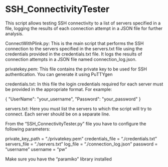 # SSH_ConnectivityTester
This script allows testing SSH connectivity to a list of servers specified in a file, logging the results of each connection attempt in a JSON file for further analysis. 

ConnectWithPlink.py: This is the main script that performs the SSH connection to the servers specified in the servers.txt file using the credentials provided in the credentials.txt file. It logs the results of connection attempts in a JSON file named connection_log.json.

privatekey.pem: This file contains the private key to be used for SSH authentication. You can generate it using PuTTYgen

credentials.txt: In this file the login credentials required for each server must be provided in the appropriate format. For example:

{
    "UserName": "your_username",
    "Password": "your_password"
}

servers.txt: Here you must list the servers to which the script will try to connect. Each server should be on a separate line. 

From the “SSH_ConnectivityTester.py” file you have to configure the following parameters:

private_key_path = “./privatekey.pem”
credentials_file = “./credentials.txt”
servers_file = “./servers.txt”
log_file = “./connection_log.json”
password = “username”
username = “pw”

Make sure you have the “paramiko” library installed
